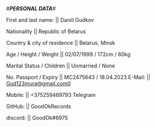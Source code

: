 #*__PERSONAL DATA__*#



First and last name:                || Daniil Gudkov

Nationality                         || Republic of Belarus

Country & city of residence         || Belarus, Minsk  

Age / Height / Weight               || 02/07/1999 / 172cm /  60kg

Marital Status / Children           || Unmarried / None

No. Passport / Expiry               || MC2475643 / 18.04.2023
E-Mail:                             || [Gud123mura@gmail.com0](Gud123mura@gmail.com "My Email")

Mobile:                             || +375259469793 Telegram

GitHub:                             || GoodOkRecords

discord:                            || GoodOk#6975

